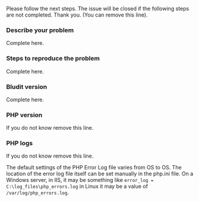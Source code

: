Please follow the next steps. The issue will be closed if the following steps are not completed. Thank you. (You can remove this line).

### Describe your problem
Complete here.

### Steps to reproduce the problem
Complete here.

### Bludit version
Complete here.

### PHP version
If you do not know remove this line.

### PHP logs
If you do not know remove this line.

The default settings of the PHP Error Log file varies from OS to OS. The location of the error log file itself can be set manually in the php.ini file. On a Windows server, in IIS, it may be something like `error_log = C:\log_files\php_errors.log` in Linux it may be a value of `/var/log/php_errors.log`.
